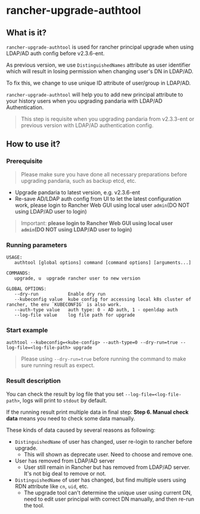# rancher-upgrade-authtool

## What is it?

`rancher-upgrade-authtool` is used for rancher principal upgrade when using LDAP/AD auth config before v2.3.6-ent.

As previous version, we use `DistinguishedNames` attribute as user identifier which will result in losing permission when changing user's DN in LDAP/AD.

To fix this, we change to use unique ID attribute of user/group in LDAP/AD.

`rancher-upgrade-authtool` will help you to add new principal attribute to your history users when you upgrading pandaria with LDAP/AD Authentication.

> This step is requisite when you upgrading pandaria from v2.3.3-ent or previous version with LDAP/AD authentication config.

## How to use it?

### Prerequisite

> Please make sure you have done all necessary preparations before upgrading pandaria, such as backup etcd, etc.

- Upgrade pandaria to latest version, e.g. v2.3.6-ent
- Re-save AD/LDAP auth config from UI to let the latest configuration work, please login to Rancher Web GUI using local user `admin`(DO NOT using LDAP/AD user to login)

> Important: **please login to Rancher Web GUI using local user `admin`(DO NOT using LDAP/AD user to login)**

### Running parameters

```
USAGE:
   authtool [global options] command [command options] [arguments...]

COMMANDS:
   upgrade, u  upgrade rancher user to new version

GLOBAL OPTIONS:
   --dry-run           Enable dry run
   --kubeconfig value  kube config for accessing local k8s cluster of rancher, the env `KUBECONFIG` is also work.
   --auth-type value   auth type: 0 - AD auth, 1 - openldap auth
   --log-file value    log file path for upgrade
```

### Start example

```
authtool --kubeconfig=<kube-config> --auth-type=0 --dry-run=true --log-file=<log-file-path> upgrade
```

> Please using `--dry-run=true` before running the command to make sure running result as expect.

### Result description

You can check the result by log file that you set `--log-file=<log-file-path>`, logs will print to `stdout` by default.

If the running result print multiple data in final step: **Step 6. Manual check data** means you need to check some data manually.

These kinds of data caused by several reasons as following:

- `DistinguishedName` of user has changed, user re-login to rancher before upgrade.
    * This will shown as deprecate user. Need to choose and remove one.
- User has removed from LDAP/AD server
    * User still remain in Rancher but has removed from LDAP/AD server. It's not big deal to remove or not.
- `DistinguishedName` of user has changed, but find multiple users using RDN attribute like `cn`, `uid`, etc. 
    * The upgrade tool can't determine the unique user using current DN, need to edit user principal with correct DN manually, and then re-run the tool.